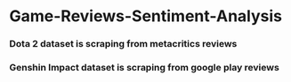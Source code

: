 # Game-Reviews-Sentiment-Analysis

### Dota 2 dataset is scraping from metacritics reviews
### Genshin Impact dataset is scraping from google play reviews
